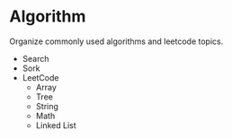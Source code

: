 # Algorithm
Organize commonly used algorithms and leetcode topics.

* Search
* Sork
* LeetCode
  * Array
  * Tree
  * String
  * Math
  * Linked List
